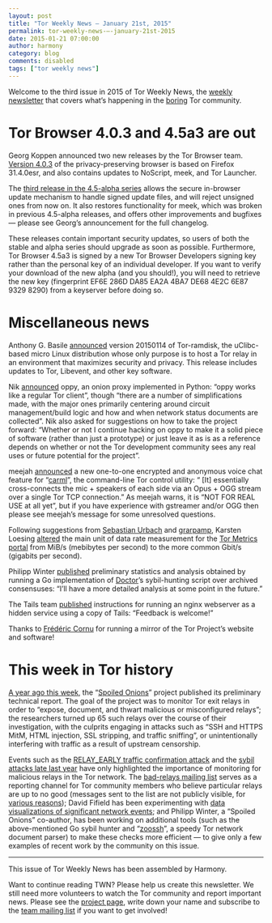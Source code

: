 ```yaml
---
layout: post
title: "Tor Weekly News — January 21st, 2015"
permalink: tor-weekly-news-—-january-21st-2015
date: 2015-01-21 07:00:00
author: harmony
category: blog
comments: disabled
tags: ["tor weekly news"]
---
```


Welcome to the third issue in 2015 of Tor Weekly News, the [weekly newsletter](https://lists.torproject.org/cgi-bin/mailman/listinfo/tor-news) that covers what’s happening in the [boring](https://guardianproject.info/2015/01/02/2015-is-the-year-of-bore-sec/) Tor community.

Tor Browser 4.0.3 and 4.5a3 are out
===================================

Georg Koppen announced two new releases by the Tor Browser team. [Version 4.0.3](https://blog.torproject.org/blog/tor-browser-403-released) of the privacy-preserving browser is based on Firefox 31.4.0esr, and also contains updates to NoScript, meek, and Tor Launcher.

The [third release in the 4.5-alpha series](https://blog.torproject.org/blog/tor-browser-45a3-released) allows the secure in-browser update mechanism to handle signed update files, and will reject unsigned ones from now on. It also restores functionality for meek, which was broken in previous 4.5-alpha releases, and offers other improvements and bugfixes — please see Georg’s announcement for the full changelog.

These releases contain important security updates, so users of both the stable and alpha series should upgrade as soon as possible. Furthermore, Tor Browser 4.5a3 is signed by a new Tor Browser Developers signing key rather than the personal key of an individual developer. If you want to verify your download of the new alpha (and you should!), you will need to retrieve the new key (fingerprint EF6E 286D DA85 EA2A 4BA7 DE68 4E2C 6E87 9329 8290) from a keyserver before doing so.

Miscellaneous news
==================

Anthony G. Basile [announced](https://lists.torproject.org/pipermail/tor-talk/2015-January/036526.html) version 20150114 of Tor-ramdisk, the uClibc-based micro Linux distribution whose only purpose is to host a Tor relay in an environment that maximizes security and privacy. This release includes updates to Tor, Libevent, and other key software.

Nik [announced](https://lists.torproject.org/pipermail/tor-dev/2015-January/008174.html) oppy, an onion proxy implemented in Python: “oppy works like a regular Tor client”, though “there are a number of simplifications made, with the major ones primarily centering around circuit management/build logic and how and when network status documents are collected”. Nik also asked for suggestions on how to take the project forward: “Whether or not I continue hacking on oppy to make it a solid piece of software (rather than just a prototype) or just leave it as is as a reference depends on whether or not the Tor development community sees any real uses or future potential for the project”.

meejah [announced](https://lists.torproject.org/pipermail/tor-dev/2015-January/008166.html) a new one-to-one encrypted and anonymous voice chat feature for “[carml](https://github.com/meejah/carml.git)”, the command-line Tor control utility: “ [It] essentially cross-connects the mic + speakers of each side via an Opus + OGG stream over a single Tor TCP connection.” As meejah warns, it is “NOT FOR REAL USE at all yet”, but if you have experience with gstreamer and/or OGG then please see meejah’s message for some unresolved questions.

Following suggestions from [Sebastian Urbach](https://lists.torproject.org/pipermail/tor-relays/2015-January/006240.html) and [grarpamp](https://lists.torproject.org/pipermail/tor-relays/2015-January/006248.html), Karsten Loesing [altered](https://bugs.torproject.org/14257) the main unit of data rate measurement for the [Tor Metrics portal](https://metrics.torproject.org/) from MiB/s (mebibytes per second) to the more common Gbit/s (gigabits per second).

Philipp Winter [published](https://lists.torproject.org/pipermail/tor-dev/2015-January/008156.html) preliminary statistics and analysis obtained by running a Go implementation of [Doctor](https://gitweb.torproject.org/doctor.git/)’s sybil-hunting script over archived consensuses: “I’ll have a more detailed analysis at some point in the future.”

The Tails team [published](https://mailman.boum.org/pipermail/tails-dev/2015-January/007919.html) instructions for running an nginx webserver as a hidden service using a copy of Tails: “Feedback is welcome!”

Thanks to [Frédéric Cornu](https://lists.torproject.org/pipermail/tor-mirrors/2015-January/000850.html) for running a mirror of the Tor Project’s website and software!

This week in Tor history
========================

[A year ago this week](https://lists.torproject.org/pipermail/tor-news/2014-January/000029.html), the “[Spoiled Onions](http://www.cs.kau.se/philwint/spoiled_onions/)” project published its preliminary technical report. The goal of the project was to monitor Tor exit relays in order to “expose, document, and thwart malicious or misconfigured relays”; the researchers turned up 65 such relays over the course of their investigation, with the culprits engaging in attacks such as “SSH and HTTPS MitM, HTML injection, SSL stripping, and traffic sniffing”, or unintentionally interfering with traffic as a result of upstream censorship.

Events such as the [RELAY\_EARLY traffic confirmation attack](https://blog.torproject.org/blog/tor-security-advisory-relay-early-traffic-confirmation-attack) and the [sybil attacks late last year](https://lists.torproject.org/pipermail/tor-consensus-health/2014-December/005381.html) have only highlighted the importance of monitoring for malicious relays in the Tor network. The [bad-relays mailing list](https://lists.torproject.org/cgi-bin/mailman/listinfo/bad-relays) serves as a reporting channel for Tor community members who believe particular relays are up to no good (messages sent to the list are not publicly visible, for [various reasons](https://lists.torproject.org/pipermail/tor-news/2014-August/000057.html)); David Fifield has been experimenting with [data visualizations of significant network events](https://lists.torproject.org/pipermail/tor-dev/2015-January/008095.html); and Philipp Winter, a “Spoiled Onions” co-author, has been working on additional tools (such as the above-mentioned Go sybil hunter and “[zoossh](https://gitweb.torproject.org/user/phw/zoossh.git/)”, a speedy Tor network document parser) to make these checks more efficient — to give only a few examples of recent work by the community on this issue.

* * * * *

This issue of Tor Weekly News has been assembled by Harmony.

Want to continue reading TWN? Please help us create this newsletter. We still need more volunteers to watch the Tor community and report important news. Please see the [project page](https://trac.torproject.org/projects/tor/wiki/TorWeeklyNews), write down your name and subscribe to the [team mailing list](https://lists.torproject.org/cgi-bin/mailman/listinfo/news-team) if you want to get involved!

